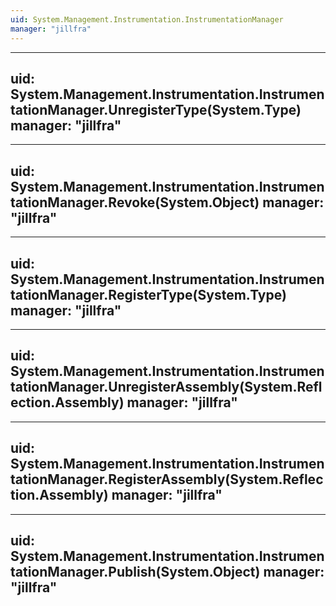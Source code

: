 ```yaml
---
uid: System.Management.Instrumentation.InstrumentationManager
manager: "jillfra"
---
```


---
uid: System.Management.Instrumentation.InstrumentationManager.UnregisterType(System.Type)
manager: "jillfra"
---

---
uid: System.Management.Instrumentation.InstrumentationManager.Revoke(System.Object)
manager: "jillfra"
---

---
uid: System.Management.Instrumentation.InstrumentationManager.RegisterType(System.Type)
manager: "jillfra"
---

---
uid: System.Management.Instrumentation.InstrumentationManager.UnregisterAssembly(System.Reflection.Assembly)
manager: "jillfra"
---

---
uid: System.Management.Instrumentation.InstrumentationManager.RegisterAssembly(System.Reflection.Assembly)
manager: "jillfra"
---

---
uid: System.Management.Instrumentation.InstrumentationManager.Publish(System.Object)
manager: "jillfra"
---

